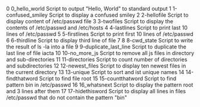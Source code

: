 0	0_hello_world	Script to output "Hello, World" to standard output
1	1-confused_smiley      Script to display a confused smiley
2	2-hellofile	Script to display content of /etc/passwd file
3	3-twofiles	Script to display the contents of /etc/passwd and /etc/hosts
4	4-lastlines	Script to print last 10 lines of /etc/passwd
5	5-firstlines	Script to print first 10 lines of /etc/passwd
6	6-thirdline	Script to display third line of file
7
8	8-cwd_state	Script to write the result of ls -la into a file
9	9-duplicate_last_line  Script to duplicate the last line of file iacta
10	10-no_more_js	Script to remove all js files in directory and sub-directories
11	11-directories	Script to count number of directories and subdirectories
12	12-newest_files	Script to display ten newest files in the current directory
13	13-unique	Script to sort and ist unique names
14	14-findthatword	Script to find file root
15	15-countthatword Script to find pattern bin in /etc/passwd
16	16_whatsnext	 Script to display the pattern root and 3 lines after them
17	17-hidethisword	 Script to display all lines in files /etc/passwd that do not contain the pattern "bin"
